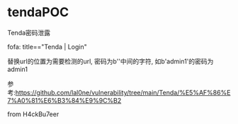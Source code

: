 # tendaPOC
Tenda密码泄露

fofa: title=="Tenda | Login"

替换url的位置为需要检测的url,
密码为b''中间的字符,
如b'admin1'的密码为admin1


参考:https://github.com/lal0ne/vulnerability/tree/main/Tenda/%E5%AF%86%E7%A0%81%E6%B3%84%E9%9C%B2

from H4ckBu7eer
